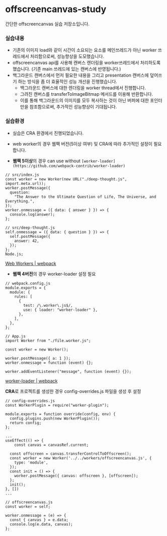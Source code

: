# offscreencanvas-study

간단한 offscreencanvas 실습 저장소입니다.

### 실습내용

- 기존의 이미지 load와 같이 시간이 소요되는 요소를 메인쓰레드가 아닌 worker 쓰레드에서 처리함으로써, 성능향상을 도모했습니다.
- offscreencanvas api를 사용해 캔버스 렌더링을 worker쓰레드에서 처리하도록 했습니다. (기존 main 쓰레드에 있는 캔버스에 반영됩니다.)
- 백그라운드 캔버스에서 먼저 필요한 내용을 그리고 presentation 캔버스에 덮어쓰기 하는 방식을 좀 더 효율적인 성능 개선을 진행했습니다.
  - 백그라운드 캔버스에 대한 렌더링을 worker thread에서 진행합니다.
  - 그려진 캔버스를 transferToImageBitmap 메서드를 이용해 반환합니다.
  - 이를 통해 백그라운드의 이미지를 모두 복사하는 것이 아닌 버퍼에 대한 포인터만을 참조함으로써, 추가적인 성능향상이 기대됩니다.

### 실습환경

- 실습은 CRA 환경에서 진행되었습니다.
- web worker의 경우 웹팩 버전(5이상 여부) 및 CRA에 따라 추가적인 설정이 필요합니다.

- **웹팩 5이상**의 경우 can use without `[worker-loader](https://github.com/webpack-contrib/worker-loader)`

```tsx
// src/index.js
const worker = new Worker(new URL("./deep-thought.js", import.meta.url));
worker.postMessage({
  question:
    "The Answer to the Ultimate Question of Life, The Universe, and Everything.",
});
worker.onmessage = ({ data: { answer } }) => {
  console.log(answer);
};

// src/deep-thought.js
self.onmessage = ({ data: { question } }) => {
  self.postMessage({
    answer: 42,
  });
};
Node.js;
```

[Web Workers | webpack](https://webpack.js.org/guides/web-workers/)

- **웹팩 4버전**의 경우 worker-loader 설정 필요

```tsx
// webpack.config.js
module.exports = {
  module: {
    rules: [
      {
        test: /\.worker\.js$/,
        use: { loader: "worker-loader" },
      },
    ],
  },
};

// App.js
import Worker from "./file.worker.js";

const worker = new Worker();

worker.postMessage({ a: 1 });
worker.onmessage = function (event) {};

worker.addEventListener("message", function (event) {});
```

[worker-loader | webpack](https://v4.webpack.js.org/loaders/worker-loader/)

**CRA**로 프로젝트를 생성한 경우 config-overrides.js 파일을 생성 후 설정

```tsx
// config-overrides.js
const WorkerPlugin = require("worker-plugin");

module.exports = function override(config, env) {
  config.plugins.push(new WorkerPlugin());
  return config;
};
```

```tsx
...
useEffect(() => {
	const canvas = canvasRef.current;

  const offscreen = canvas.transferControlToOffscreen();
  const worker = new Worker('../../workers/offscreencanvas.js', {
    type: 'module',
  });
  const init = () => {
    worker.postMessage({ canvas: offscreen }, [offscreen]);
  };
  init();
}, [])
...
```

```tsx
// offscreencanvas.js
const worker = self;

worker.onmessage = (e) => {
  const { canvas } = e.data;
  console.log(e.data, canvas);
};
```

